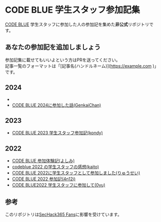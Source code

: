# CODE BLUE 学生スタッフ参加記集
[CODE BLUE](https://codeblue.jp/) 学生スタッフに参加した人の参加記を集めた**非公式**リポジトリです。

## あなたの参加記を追加しましょう
参加記集に載せてもいいよという方はPRを送ってください。   
記事一覧のフォーマットは「\[記事名(ハンドルネーム)\]\(https://example.com )」です。

## 2024
* 
* [CODE BLUE 2024に参加した話(GenkaiChan)](https://qiita.com/GenkaiChan/items/22fa35288cd9f24e05e3)

## 2023
* [CODE BLUE 2023 学生スタッフ参加記(kondy)](https://note.com/sunflo_twt/n/n6b34178b8be5)

## 2022
* [CODE BLUE 参加体験記(よしみ)](https://yoshistl.hatenablog.com/entry/2022/10/29/235734)
* [codeblue 2022 の学生スタッフの感想(kaito)](https://blog.uta8a.net/diary/2022-10-30-codeblue-staff/)
* [CODE BLUE 2022に学生スタッフとして参加しました(りゅうせい)](https://xryuseix.hatenablog.com/entry/2022/11/02/150155)
* [CODE BLUE 2022 参加記(4n12i)](https://4n12i.netlify.app/posts/22-11-01-codeblue/)
* [CODE BLUE2022 学生スタッフに参加して(0yu)](https://hackteck.hatenablog.com/entry/2022/11/18/214605)

## 参考
このリポジトリは[SecHack365 Fans](https://github.com/SecHack365-Fans/SecHack365-Fans.github.io )に影響を受けています。
